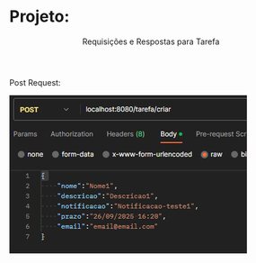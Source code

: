 <head>
		<meta charset="utf-8">
		<link rel="stylesheet" href="style.css">
		
</head>


<h1>Projeto:</h1>

<header>Requisições e Respostas para Tarefa</header>

<div>
	<p>Post Request: </p>
	<img src="postTarefaReq.png">
</div>

